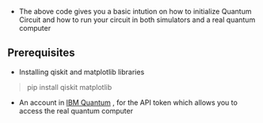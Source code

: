 * The above code gives you a basic intution on how to initialize Quantum Circuit and how to run your circuit in both simulators and a real quantum computer

## Prerequisites

* Installing qiskit and matplotlib libraries

> pip install qiskit matplotlib

* An account in [IBM Quantum](https://quantum-computing.ibm.com) , for the API token which allows you to access the real quantum computer
